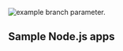 ![example branch parameter.](https://github.com/gautham990/testrepo/actions/workflows/main.yml/badge.svg?branch=my-main)
## Sample Node.js apps

